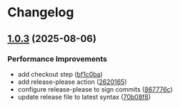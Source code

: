 # Changelog

## [1.0.3](https://github.com/AnticliMaxtic/terraform-provider-hex/compare/v1.0.2...v1.0.3) (2025-08-06)


### Performance Improvements

* add checkout step ([bf1c0ba](https://github.com/AnticliMaxtic/terraform-provider-hex/commit/bf1c0ba1a434a7143b3a10c83a89515fd8f1a62c))
* add release-please action ([2620165](https://github.com/AnticliMaxtic/terraform-provider-hex/commit/26201654f5ad50ca6767819f5165120544e2ce68))
* configure release-please to sign commits ([867776c](https://github.com/AnticliMaxtic/terraform-provider-hex/commit/867776c398a0ee4b20ab34fd55bb84afbd4e5215))
* update release file to latest syntax ([70b08f8](https://github.com/AnticliMaxtic/terraform-provider-hex/commit/70b08f82872eb83ca449175d7868f2c5d6db81ce))
